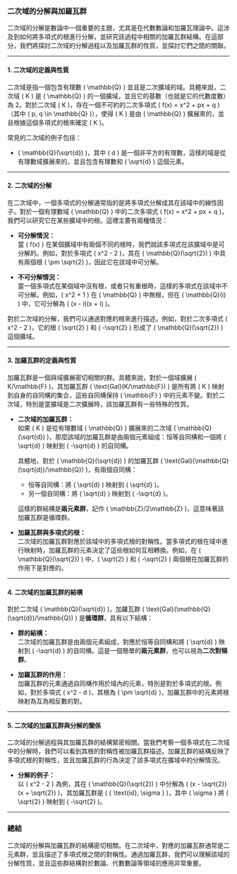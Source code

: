 ### **二次域的分解與加羅瓦群**

二次域的分解是數論中一個重要的主題，尤其是在代數數論和加羅瓦理論中。這涉及到如何將多項式的根進行分解，並研究該過程中相關的加羅瓦群結構。在這部分，我們將探討二次域的分解過程以及加羅瓦群的性質，並探討它們之間的關聯。

---

#### **1. 二次域的定義與性質**

二次域是指一個包含有理數 \( \mathbb{Q} \) 並且是二次擴域的域。具體來說，二次域 \( K \) 是 \( \mathbb{Q} \) 的一個擴域，並且它的基數（也就是它的代數度數）為 2。對於二次域 \( K \)，存在一個不可約的二次多項式 \( f(x) = x^2 + px + q \)（其中 \( p, q \in \mathbb{Q} \)），使得 \( K \) 是由 \( \mathbb{Q} \) 擴展來的，並且根據這個多項式的根來確定 \( K \)。

常見的二次域的例子包括：

- \( \mathbb{Q}(\sqrt{d}) \)，其中 \( d \) 是一個非平方的有理數，這樣的域是從有理數域擴展來的，並且包含有理數和 \( \sqrt{d} \) 這個元素。

---

#### **2. 二次域的分解**

在二次域中，一個多項式的分解通常指的是將多項式分解成其在該域中的線性因子。對於一個有理數域 \( \mathbb{Q} \) 中的二次多項式 \( f(x) = x^2 + px + q \)，我們可以研究它在某些擴域中的根。這裡主要有兩種情況：

- **可分解情況：**  
  當 \( f(x) \) 在某個擴域中有兩個不同的根時，我們說該多項式在該擴域中是可分解的。例如，對於多項式 \( x^2 - 2 \)，其在 \( \mathbb{Q}(\sqrt{2}) \) 中具有兩個根 \( \pm \sqrt{2} \)，因此它在該域中可分解。

- **不可分解情況：**  
  當一個多項式在某個域中沒有根，或者只有重根時，這樣的多項式在該域中不可分解。例如，\( x^2 + 1 \) 在 \( \mathbb{Q} \) 中無根，但在 \( \mathbb{Q}(i) \) 中，它可分解為 \( (x - i)(x + i) \)。

對於二次域的分解，我們可以通過對應的根來進行描述。例如，對於二次多項式 \( x^2 - 2 \)，它的根 \( \sqrt{2} \) 和 \( -\sqrt{2} \) 形成了 \( \mathbb{Q}(\sqrt{2}) \) 這個擴域。

---

#### **3. 加羅瓦群的定義與性質**

加羅瓦群是一個與域擴展密切相關的群。具體來說，對於一個域擴展 \( K/\mathbb{F} \)，其加羅瓦群 \( \text{Gal}(K/\mathbb{F}) \) 是所有將 \( K \) 映射到自身的自同構的集合，這些自同構保持 \( \mathbb{F} \) 中的元素不變。對於二次域，特別是當擴域是二次擴展時，該加羅瓦群有一些特殊的性質。

- **二次域的加羅瓦群：**  
  如果 \( K \) 是從有理數域 \( \mathbb{Q} \) 擴展來的二次域 \( \mathbb{Q}(\sqrt{d}) \)，那麼該域的加羅瓦群是由兩個元素組成：恒等自同構和一個將 \( \sqrt{d} \) 映射到 \( -\sqrt{d} \) 的自同構。

  具體地，對於 \( \mathbb{Q}(\sqrt{d}) \) 的加羅瓦群 \( \text{Gal}(\mathbb{Q}(\sqrt{d})/\mathbb{Q}) \)，有兩個自同構：
  - 恒等自同構：將 \( \sqrt{d} \) 映射到 \( \sqrt{d} \)。
  - 另一個自同構：將 \( \sqrt{d} \) 映射到 \( -\sqrt{d} \)。

  這樣的群結構是**兩元素群**，記作 \( \mathbb{Z}/2\mathbb{Z} \)，這意味著該加羅瓦群是循環群。

- **加羅瓦群與多項式的根：**  
  二次域的加羅瓦群對應於該域中的多項式根的對稱性。當多項式的根在域中進行映射時，加羅瓦群的元素決定了這些根如何互相轉換。例如，在 \( \mathbb{Q}(\sqrt{2}) \) 中，\( \sqrt{2} \) 和 \( -\sqrt{2} \) 兩個根在加羅瓦群的作用下是對應的。

---

#### **4. 二次域的加羅瓦群的結構**

對於二次域 \( \mathbb{Q}(\sqrt{d}) \)，加羅瓦群 \( \text{Gal}(\mathbb{Q}(\sqrt{d})/\mathbb{Q}) \) 是**循環群**，具有以下結構：

- **群的結構：**  
  二次域的加羅瓦群是由兩個元素組成，對應於恒等自同構和將 \( \sqrt{d} \) 映射到 \( -\sqrt{d} \) 的自同構。這是一個簡單的**兩元素群**，也可以視為**二次對稱群**。

- **加羅瓦群的作用：**  
  加羅瓦群的元素通過自同構作用於域內的元素，特別是對於多項式的根。例如，對於多項式 \( x^2 - d \)，其根為 \( \pm \sqrt{d} \)，加羅瓦群中的元素將根映射為互為相反數的對。

---

#### **5. 二次域的加羅瓦群與分解的關係**

二次域的分解過程與其加羅瓦群的結構緊密相關。當我們考察一個多項式在二次域中的分解時，我們可以看到其根的對稱性被加羅瓦群描述。加羅瓦群的結構反映了多項式根的對稱性，並且加羅瓦群的行為決定了該多項式在擴域中的分解情況。

- **分解的例子：**  
  以 \( x^2 - 2 \) 為例，其在 \( \mathbb{Q}(\sqrt{2}) \) 中分解為 \( (x - \sqrt{2})(x + \sqrt{2}) \)，其加羅瓦群是 \( \{ \text{id}, \sigma \} \)，其中 \( \sigma \) 將 \( \sqrt{2} \) 映射到 \( -\sqrt{2} \)。

---

### **總結**

二次域的分解與加羅瓦群的結構密切相關。在二次域中，對應的加羅瓦群通常是二元素群，並且描述了多項式根之間的對稱性。通過加羅瓦群，我們可以理解該域的分解性質，並且這些群結構對於數論、代數數論等領域的應用非常重要。